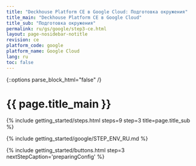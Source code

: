 ```yaml
---
title: "Deckhouse Platform CE в Google Cloud: Подготовка окружения"
title_main: "Deckhouse Platform CE в Google Cloud"
title_sub: "Подготовка окружения"
permalink: ru/gs/google/step3-ce.html
layout: page-nosidebar-notitle
revision: ce
platform_code: google
platform_name: Google Cloud
lang: ru
toc: false
---
```


<link rel="stylesheet" type="text/css" href='{{ assets["getting-started.css"].digest_path }}' />
{::options parse_block_html="false" /}

<h1 class="docs__title">{{ page.title_main }}</h1>
{% include getting_started/steps.html steps=9 step=3 title=page.title_sub %}

{% include getting_started/google/STEP_ENV_RU.md %}

{% include getting_started/buttons.html step=3 nextStepCaption='preparingConfig' %}

